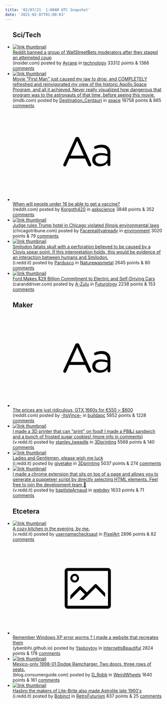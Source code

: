 ```yaml
---
title: '02/07/21  1:00AM UTC Snapshot'
date: '2021-02-07T01:00:03'
---
```

<ul>
<h2>Sci/Tech</h2>

<li><a href='https://www.insider.com/wallstreetbets-reddit-bans-moderators-gamestop-started-movie-deal-coup-2021-2'><img src='https://b.thumbs.redditmedia.com/jY2iQA7azO7jwpwTNQJfDbPcRBq8-5dX2SzMz-qw-2M.jpg' alt='link thumbnail'></a><div><div class='linkTitle'><a href='https://www.insider.com/wallstreetbets-reddit-bans-moderators-gamestop-started-movie-deal-coup-2021-2'>Reddit banned a group of WallStreetBets moderators after they staged an attempted coup</a></div>(insider.com) posted by <a href='https://www.reddit.com/user/Ayrane'>Ayrane</a> in <a href='https://www.reddit.com/r/technology'>technology</a> 33312 points & 1366 <a href='https://www.reddit.com/r/technology/comments/ldwawa/reddit_banned_a_group_of_wallstreetbets/'>comments</a></div></li>

<li><a href='https://www.imdb.com/title/tt1213641/'><img src='https://a.thumbs.redditmedia.com/FRbhhP9Ggtmyzzbbn65aJI1h-RiehN31am2thHVhaP4.jpg' alt='link thumbnail'></a><div><div class='linkTitle'><a href='https://www.imdb.com/title/tt1213641/'>Movie "First Man" just caused my jaw to drop, and COMPLETELY refreshed and reinvigorated my view of the historic Apollo Space Program, and all it achieved. Never really visualized how dangerous that program was to the astronauts of that time, before seeing this movie.</a></div>(imdb.com) posted by <a href='https://www.reddit.com/user/Destination_Centauri'>Destination_Centauri</a> in <a href='https://www.reddit.com/r/space'>space</a> 18758 points & 865 <a href='https://www.reddit.com/r/space/comments/ldw00e/movie_first_man_just_caused_my_jaw_to_drop_and/'>comments</a></div></li>

<li><a href='https://www.reddit.com/r/askscience/comments/ldx6lc/when_will_people_under_16_be_able_to_get_a_vaccine/'><svg version='1.1' viewBox='-34 -12 104 64' preserveAspectRatio='xMidYMid slice' xmlns='http://www.w3.org/2000/svg' xmlns:xlink='http://www.w3.org/1999/xlink'>
    <title>text link thumbnail</title>
    <path d='M12.19,8.84a1.45,1.45,0,0,0-1.4-1h-.12a1.46,1.46,0,0,0-1.42,1L1.14,26.56a1.29,1.29,0,0,0-.14.59,1,1,0,0,0,1,1,1.12,1.12,0,0,0,1.08-.77l2.08-4.65h11l2.08,4.59a1.24,1.24,0,0,0,1.12.83,1.08,1.08,0,0,0,1.08-1.08,1.64,1.64,0,0,0-.14-.57ZM6.08,20.71l4.59-10.22,4.6,10.22Z'>
    </path>
    <path d='M32.24,14.78A6.35,6.35,0,0,0,27.6,13.2a11.36,11.36,0,0,0-4.7,1,1,1,0,0,0-.58.89,1,1,0,0,0,.94.92,1.23,1.23,0,0,0,.39-.08,8.87,8.87,0,0,1,3.72-.81c2.7,0,4.28,1.33,4.28,3.92v.5a15.29,15.29,0,0,0-4.42-.61c-3.64,0-6.14,1.61-6.14,4.64v.05c0,2.95,2.7,4.48,5.37,4.48a6.29,6.29,0,0,0,5.19-2.48V26.9a1,1,0,0,0,1,1,1,1,0,0,0,1-1.06V19A5.71,5.71,0,0,0,32.24,14.78Zm-.56,7.7c0,2.28-2.17,3.89-4.81,3.89-1.94,0-3.61-1.06-3.61-2.86v-.06c0-1.8,1.5-3,4.2-3a15.2,15.2,0,0,1,4.22.61Z'>
    </path>
    </svg></a><div><div class='linkTitle'><a href='https://www.reddit.com/r/askscience/comments/ldx6lc/when_will_people_under_16_be_able_to_get_a_vaccine/'>When will people under 16 be able to get a vaccine?</a></div>(reddit.com) posted by <a href='https://www.reddit.com/user/Korgoth420'>Korgoth420</a> in <a href='https://www.reddit.com/r/askscience'>askscience</a> 3848 points & 352 <a href='https://www.reddit.com/r/askscience/comments/ldx6lc/when_will_people_under_16_be_able_to_get_a_vaccine/'>comments</a></div></li>

<li><a href='https://www.chicagotribune.com/news/environment/ct-trump-tower-chicago-fish-killed-20210206-f66r2rrtyzgbxohfpxcdwimzxe-story.html'><img src='https://b.thumbs.redditmedia.com/Oa3VY3wTCNhr42-klXeyCF7OgRgRhnDZB7ofCNpcCnc.jpg' alt='link thumbnail'></a><div><div class='linkTitle'><a href='https://www.chicagotribune.com/news/environment/ct-trump-tower-chicago-fish-killed-20210206-f66r2rrtyzgbxohfpxcdwimzxe-story.html'>Judge rules Trump hotel in Chicago violated Illinois environmental laws</a></div>(chicagotribune.com) posted by <a href='https://www.reddit.com/user/Facerealityalready'>Facerealityalready</a> in <a href='https://www.reddit.com/r/environment'>environment</a> 3020 points & 79 <a href='https://www.reddit.com/r/environment/comments/ldwszm/judge_rules_trump_hotel_in_chicago_violated/'>comments</a></div></li>

<li><a href='https://i.redd.it/4mf3khzkjof61.png'><img src='https://b.thumbs.redditmedia.com/JV6UB2HrFErliYm1k1yPNJx1-x0uh79an6MoPVFXsZM.jpg' alt='link thumbnail'></a><div><div class='linkTitle'><a href='https://i.redd.it/4mf3khzkjof61.png'>Smilodon fatalis skull with a perforation believed to be caused by a Clovis spear point. If this interpretation holds, this would be evidence of an interaction between humans and Smilodon.</a></div>(i.redd.it) posted by <a href='https://www.reddit.com/user/Pardusco'>Pardusco</a> in <a href='https://www.reddit.com/r/Naturewasmetal'>Naturewasmetal</a> 2645 points & 80 <a href='https://www.reddit.com/r/Naturewasmetal/comments/ldqgw5/smilodon_fatalis_skull_with_a_perforation/'>comments</a></div></li>

<li><a href='https://www.caranddriver.com/news/a35432253/ford-ev-commitment-announced/'><img src='https://b.thumbs.redditmedia.com/_ebG57HRuq2oFjCyFautoH9fUPixuIQK5nHF5mUu8SQ.jpg' alt='link thumbnail'></a><div><div class='linkTitle'><a href='https://www.caranddriver.com/news/a35432253/ford-ev-commitment-announced/'>Ford Makes $29 Billion Commitment to Electric and Self-Driving Cars</a></div>(caranddriver.com) posted by <a href='https://www.reddit.com/user/A-Zulu'>A-Zulu</a> in <a href='https://www.reddit.com/r/Futurology'>Futurology</a> 2238 points & 153 <a href='https://www.reddit.com/r/Futurology/comments/ldof40/ford_makes_29_billion_commitment_to_electric_and/'>comments</a></div></li>

<h2>Maker</h2>

<li><a href='https://www.reddit.com/r/buildapc/comments/ldv6yy/the_prices_are_just_ridiculous_gtx_1660s_for_550/'><svg version='1.1' viewBox='-34 -12 104 64' preserveAspectRatio='xMidYMid slice' xmlns='http://www.w3.org/2000/svg' xmlns:xlink='http://www.w3.org/1999/xlink'>
    <title>text link thumbnail</title>
    <path d='M12.19,8.84a1.45,1.45,0,0,0-1.4-1h-.12a1.46,1.46,0,0,0-1.42,1L1.14,26.56a1.29,1.29,0,0,0-.14.59,1,1,0,0,0,1,1,1.12,1.12,0,0,0,1.08-.77l2.08-4.65h11l2.08,4.59a1.24,1.24,0,0,0,1.12.83,1.08,1.08,0,0,0,1.08-1.08,1.64,1.64,0,0,0-.14-.57ZM6.08,20.71l4.59-10.22,4.6,10.22Z'>
    </path>
    <path d='M32.24,14.78A6.35,6.35,0,0,0,27.6,13.2a11.36,11.36,0,0,0-4.7,1,1,1,0,0,0-.58.89,1,1,0,0,0,.94.92,1.23,1.23,0,0,0,.39-.08,8.87,8.87,0,0,1,3.72-.81c2.7,0,4.28,1.33,4.28,3.92v.5a15.29,15.29,0,0,0-4.42-.61c-3.64,0-6.14,1.61-6.14,4.64v.05c0,2.95,2.7,4.48,5.37,4.48a6.29,6.29,0,0,0,5.19-2.48V26.9a1,1,0,0,0,1,1,1,1,0,0,0,1-1.06V19A5.71,5.71,0,0,0,32.24,14.78Zm-.56,7.7c0,2.28-2.17,3.89-4.81,3.89-1.94,0-3.61-1.06-3.61-2.86v-.06c0-1.8,1.5-3,4.2-3a15.2,15.2,0,0,1,4.22.61Z'>
    </path>
    </svg></a><div><div class='linkTitle'><a href='https://www.reddit.com/r/buildapc/comments/ldv6yy/the_prices_are_just_ridiculous_gtx_1660s_for_550/'>The prices are just ridiculous, GTX 1660s for €550 ~ $600</a></div>(reddit.com) posted by <a href='https://www.reddit.com/user/-ItsVince-'>-ItsVince-</a> in <a href='https://www.reddit.com/r/buildapc'>buildapc</a> 5852 points & 1228 <a href='https://www.reddit.com/r/buildapc/comments/ldv6yy/the_prices_are_just_ridiculous_gtx_1660s_for_550/'>comments</a></div></li>

<li><a href='https://v.redd.it/qt52xvcnzvf61'><img src='https://b.thumbs.redditmedia.com/A13erPtJ6yvZNAfKnRq1pnsohph1Q1ay0CdyX4mQTiA.jpg' alt='link thumbnail'></a><div><div class='linkTitle'><a href='https://v.redd.it/qt52xvcnzvf61'>I made a 3D printer that can "print" on food! I made a PB&amp;J sandwich and a bunch of frosted sugar cookies! (more info in comments)</a></div>(v.redd.it) posted by <a href='https://www.reddit.com/user/stanley_tweedle'>stanley_tweedle</a> in <a href='https://www.reddit.com/r/3Dprinting'>3Dprinting</a> 5568 points & 140 <a href='https://www.reddit.com/r/3Dprinting/comments/le1f7d/i_made_a_3d_printer_that_can_print_on_food_i_made/'>comments</a></div></li>

<li><a href='https://i.redd.it/cpbsx7lo3sf61.jpg'><img src='https://b.thumbs.redditmedia.com/UklrkGn2FKL9S7_uvd9881GCjaySa63t1zK9LS2kRTg.jpg' alt='link thumbnail'></a><div><div class='linkTitle'><a href='https://i.redd.it/cpbsx7lo3sf61.jpg'>Ladies and Gentlemen, please wish me luck</a></div>(i.redd.it) posted by <a href='https://www.reddit.com/user/givetake'>givetake</a> in <a href='https://www.reddit.com/r/3Dprinting'>3Dprinting</a> 5037 points & 274 <a href='https://www.reddit.com/r/3Dprinting/comments/ldp509/ladies_and_gentlemen_please_wish_me_luck/'>comments</a></div></li>

<li><a href='https://v.redd.it/v1qoxmrpdtf61'><img src='https://a.thumbs.redditmedia.com/kUUGAb5uL0WS2E4mxCFKK-7n2jmFV77SF3F6UcZ43A4.jpg' alt='link thumbnail'></a><div><div class='linkTitle'><a href='https://v.redd.it/v1qoxmrpdtf61'>I made a chrome extension that sits on top of a page and allows you to generate a puppeteer script by directly selecting HTML elements. Feel free to join the development team 🧶</a></div>(v.redd.it) posted by <a href='https://www.reddit.com/user/baptisteArnaud'>baptisteArnaud</a> in <a href='https://www.reddit.com/r/webdev'>webdev</a> 1633 points & 71 <a href='https://www.reddit.com/r/webdev/comments/ldsv21/i_made_a_chrome_extension_that_sits_on_top_of_a/'>comments</a></div></li>

<h2>Etcetera</h2>

<li><a href='https://v.redd.it/5vqsi452kuf61'><img src='https://b.thumbs.redditmedia.com/Ua5raMCDSzwhbDPMQyCF1gEMqQJ4Cj_UTnB8DDsQmeU.jpg' alt='link thumbnail'></a><div><div class='linkTitle'><a href='https://v.redd.it/5vqsi452kuf61'>A cozy kitchen in the evening, by me.</a></div>(v.redd.it) posted by <a href='https://www.reddit.com/user/usernamechecksaut'>usernamechecksaut</a> in <a href='https://www.reddit.com/r/PixelArt'>PixelArt</a> 2896 points & 82 <a href='https://www.reddit.com/r/PixelArt/comments/ldwf8v/a_cozy_kitchen_in_the_evening_by_me/'>comments</a></div></li>

<li><a href='https://ybenbihi.github.io/windows-error-worm/'><svg version='1.1' viewBox='-34 -14 104 64' preserveAspectRatio='xMidYMid meet' xmlns='http://www.w3.org/2000/svg' xmlns:xlink='http://www.w3.org/1999/xlink'>
    <title>link thumbnail</title>
    <path d='M32,4H4A2,2,0,0,0,2,6V30a2,2,0,0,0,2,2H32a2,2,0,0,0,2-2V6A2,2,0,0,0,32,4ZM4,30V6H32V30Z'></path>
    <path d='M8.92,14a3,3,0,1,0-3-3A3,3,0,0,0,8.92,14Zm0-4.6A1.6,1.6,0,1,1,7.33,11,1.6,1.6,0,0,1,8.92,9.41Z'></path>
    <path d='M22.78,15.37l-5.4,5.4-4-4a1,1,0,0,0-1.41,0L5.92,22.9v2.83l6.79-6.79L16,22.18l-3.75,3.75H15l8.45-8.45L30,24V21.18l-5.81-5.81A1,1,0,0,0,22.78,15.37Z'></path>
    </svg></a><div><div class='linkTitle'><a href='https://ybenbihi.github.io/windows-error-worm/'>Remember Windows XP error worms ? I made a website that recreates them</a></div>(ybenbihi.github.io) posted by <a href='https://www.reddit.com/user/Yasboytoy'>Yasboytoy</a> in <a href='https://www.reddit.com/r/InternetIsBeautiful'>InternetIsBeautiful</a> 2824 points & 178 <a href='https://www.reddit.com/r/InternetIsBeautiful/comments/le2jks/remember_windows_xp_error_worms_i_made_a_website/'>comments</a></div></li>

<li><a href='https://blog.consumerguide.com/wp-content/uploads/sites/2/2016/10/Screen-Shot-2016-10-14-at-10.48.57-AM.png'><img src='https://b.thumbs.redditmedia.com/9sSFUlp4P25WHcZDJrQDL_2twIKM53UHn-4DhbPsQhE.jpg' alt='link thumbnail'></a><div><div class='linkTitle'><a href='https://blog.consumerguide.com/wp-content/uploads/sites/2/2016/10/Screen-Shot-2016-10-14-at-10.48.57-AM.png'>Mexico-only 1998-01 Dodge Ramcharger. Two doors, three rows of seats.</a></div>(blog.consumerguide.com) posted by <a href='https://www.reddit.com/user/D_Robb'>D_Robb</a> in <a href='https://www.reddit.com/r/WeirdWheels'>WeirdWheels</a> 1640 points & 161 <a href='https://www.reddit.com/r/WeirdWheels/comments/ldzc47/mexicoonly_199801_dodge_ramcharger_two_doors/'>comments</a></div></li>

<li><a href='https://i.redd.it/91dppmekqvf61.jpg'><img src='https://b.thumbs.redditmedia.com/I5juPXTLYJ159zoETTaT5w6mBnyCB9nmdIHuVm3ktnw.jpg' alt='link thumbnail'></a><div><div class='linkTitle'><a href='https://i.redd.it/91dppmekqvf61.jpg'>Hasbro the makers of Lite-Brite also made Astrolite late 1960's</a></div>(i.redd.it) posted by <a href='https://www.reddit.com/user/Bobinct'>Bobinct</a> in <a href='https://www.reddit.com/r/RetroFuturism'>RetroFuturism</a> 837 points & 25 <a href='https://www.reddit.com/r/RetroFuturism/comments/le6dmx/hasbro_the_makers_of_litebrite_also_made/'>comments</a></div></li>

</ul>
